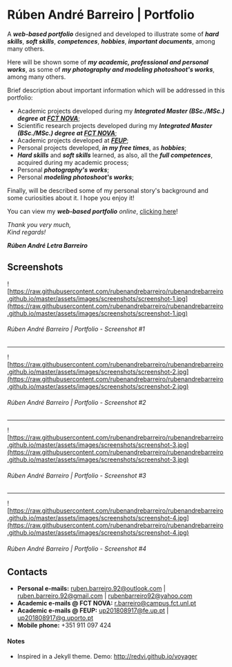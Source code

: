 # Rúben André Barreiro | Portfolio

A **_web-based portfolio_** designed and developed to illustrate some of **_hard skills_**, **_soft skills_**, **_competences_**, **_hobbies_**, **_important documents_**, among many others.

Here will be shown some of **_my academic, professional and personal works_**, as some of **_my photography and modeling photoshoot's works_**, among many others.

Brief description about important information which will be addressed in this portfolio:

- Academic projects developed during my **_Integrated Master (BSc./MSc.) degree at [FCT NOVA](https://www.fct.unl.pt/)_**;
- Scientific research projects developed during my **_Integrated Master (BSc./MSc.) degree at [FCT NOVA](https://www.fct.unl.pt/)_**;
- Academic projects developed at **_[FEUP](https://www.fe.up.pt/)_**;
- Personal projects developed, **_in my free times_**, as **_hobbies_**;
- **_Hard skills_** and **_soft skills_** learned, as also, all the **_full competences_**, acquired during my academic process;
- Personal **_photography's works_**;
- Personal **_modeling photoshoot's works_**;

Finally, will be described some of my personal story's background and some curiosities about it.
I hope you enjoy it!

You can view my **_web-based portfolio_** _online_, [clicking here](https://rubenandrebarreiro.github.io/)!

_Thank you very much,_
<br>
_Kind regards!_

**_Rúben André Letra Barreiro_**

## Screenshots

![https://raw.githubusercontent.com/rubenandrebarreiro/rubenandrebarreiro.github.io/master/assets/images/screenshots/screenshot-1.jpg](https://raw.githubusercontent.com/rubenandrebarreiro/rubenandrebarreiro.github.io/master/assets/images/screenshots/screenshot-1.jpg)
######  Rúben André Barreiro | Portfolio - Screenshot #1

***

![https://raw.githubusercontent.com/rubenandrebarreiro/rubenandrebarreiro.github.io/master/assets/images/screenshots/screenshot-2.jpg](https://raw.githubusercontent.com/rubenandrebarreiro/rubenandrebarreiro.github.io/master/assets/images/screenshots/screenshot-2.jpg)
######  Rúben André Barreiro | Portfolio - Screenshot #2

***

![https://raw.githubusercontent.com/rubenandrebarreiro/rubenandrebarreiro.github.io/master/assets/images/screenshots/screenshot-3.jpg](https://raw.githubusercontent.com/rubenandrebarreiro/rubenandrebarreiro.github.io/master/assets/images/screenshots/screenshot-3.jpg)
######  Rúben André Barreiro | Portfolio - Screenshot #3

***

![https://raw.githubusercontent.com/rubenandrebarreiro/rubenandrebarreiro.github.io/master/assets/images/screenshots/screenshot-4.jpg](https://raw.githubusercontent.com/rubenandrebarreiro/rubenandrebarreiro.github.io/master/assets/images/screenshots/screenshot-4.jpg)
######  Rúben André Barreiro | Portfolio - Screenshot #4

## Contacts

* **Personal e-mails:** [ruben.barreiro.92@outlook.com](mailto:ruben.barreiro.92@outlook.com) | [ruben.barreiro.92@gmail.com](mailto:ruben.barreiro.92@gmail.com) | [rubenbarreiro92@yahoo.com](mailto:rubenbarreiro92@yahoo.com)
* **Academic e-mails @ FCT NOVA:** [r.barreiro@campus.fct.unl.pt](mailto:r.barreiro@campus.fct.unl.pt)
* **Academic e-mails @ FEUP:** [up201808917@fe.up.pt](mailto:up201808917@fe.up.pt) | [up201808917@g.uporto.pt](mailto:up201808917@g.uporto.pt)
* **Mobile phone:** +351 911 097 424

#### Notes

- Inspired in a Jekyll theme. Demo: <http://redvi.github.io/voyager>
